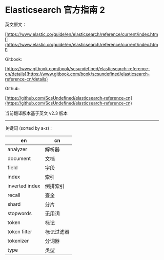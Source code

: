 # Elasticsearch 官方指南 2

英文原文：

[https://www.elastic.co/guide/en/elasticsearch/reference/current/index.html](https://www.elastic.co/guide/en/elasticsearch/reference/current/index.html) 

Gitbook:

[https://www.gitbook.com/book/scsundefined/elasticsearch-reference-cn/details](https://www.gitbook.com/book/scsundefined/elasticsearch-reference-cn/details)

Github:

[https://github.com/ScsUndefined/elasticsearch-reference-cn](https://github.com/ScsUndefined/elasticsearch-reference-cn)

当前翻译版本基于英文 v2.3 版本

***

关键词 (sorted by a-z) :

| en | cn |
| -- | -- |
| analyzer | 解析器 |
| document | 文档  |
| field | 字段 |
| index | 索引 |
| inverted index | 倒排索引 |
| recall | 查全 |
| shard | 分片 |
| stopwords | 无用词 |
| token | 标记 |
| token filter | 标记过滤器 |
| tokenizer | 分词器 |
| type | 类型 |



